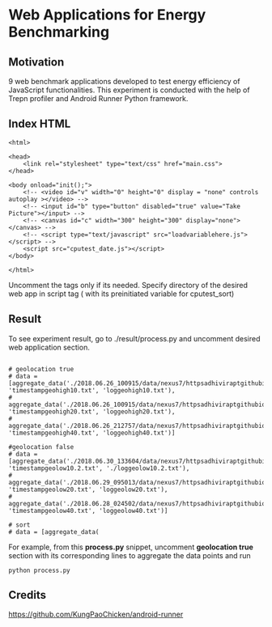 # Web Applications for Energy Benchmarking

## Motivation
9 web benchmark applications developed to test energy efficiency of JavaScript functionalities. This experiment is conducted with the help of Trepn profiler and Android Runner Python framework.

## Index HTML
```
<html>

<head>
    <link rel="stylesheet" type="text/css" href="main.css">
</head>

<body onload="init();">
    <!-- <video id="v" width="0" height="0" display = "none" controls autoplay ></video> -->
    <!-- <input id="b" type="button" disabled="true" value="Take Picture"></input> -->
    <!-- <canvas id="c" width="300" height="300" display="none"></canvas> -->
    <!-- <script type="text/javascript" src="loadvariablehere.js"></script> -->
    <script src="cputest_date.js"></script>
</body>

</html>
```
Uncomment the tags only if its needed. Specify directory of the desired web app in script tag ( with its preinitiated variable for cputest_sort) 

## Result
To see experiment result, go to ./result/process.py and uncomment desired web application section.
```

# geolocation true
# data =  [aggregate_data('./2018.06.26_100915/data/nexus7/httpsadhiviraptgithubio/comandroidchrome/trepn', 'timestampgeohigh10.txt', 'loggeohigh10.txt'),
#         aggregate_data('./2018.06.26_100915/data/nexus7/httpsadhiviraptgithubio/comandroidchrome/trepn', 'timestampgeohigh20.txt', 'loggeohigh20.txt'), 
#         aggregate_data('./2018.06.26_212757/data/nexus7/httpsadhiviraptgithubio/comandroidchrome/trepn', 'timestampgeohigh40.txt', 'loggeohigh40.txt')]

#geolocation false
# data = [aggregate_data('./2018.06.30_133604/data/nexus7/httpsadhiviraptgithubio/comandroidchrome/trepn', 'timestampgeolow10.2.txt', './loggeolow10.2.txt'), 
#         aggregate_data('./2018.06.29_095013/data/nexus7/httpsadhiviraptgithubio/comandroidchrome/trepn', 'timestampgeolow20.txt', 'loggeolow20.txt'), 
#         aggregate_data('./2018.06.28_024502/data/nexus7/httpsadhiviraptgithubio/comandroidchrome/trepn', 'timestampgeolow40.txt', 'loggeolow40.txt')]

# sort
# data = [aggregate_data(

```
For example, from this **process.py** snippet, uncomment **geolocation true** section with its corresponding lines to aggregate the data points and run 
```
python process.py
```

## Credits
https://github.com/KungPaoChicken/android-runner



